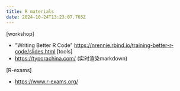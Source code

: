 ```yaml
---
title: R materials
date: 2024-10-24T13:23:07.765Z
---
```






[workshop] 
- "Writing Better R Code" https://nrennie.rbind.io/training-better-r-code/slides.html
[tools]
- https://typorachina.com/ (实时渲染markdown)

[R-exams] 
- https://www.r-exams.org/